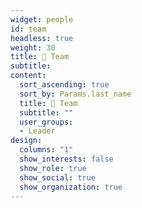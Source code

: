 ```yaml
---
widget: people
id: team
headless: true
weight: 30
title: 🤝 Team
subtitle: 
content:
  sort_ascending: true
  sort_by: Params.last_name
  title: 🤝 Team
  subtitle: ""
  user_groups:
  - Leader
design:
  columns: "1"
  show_interests: false
  show_role: true
  show_social: true
  show_organization: true
---
```

